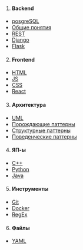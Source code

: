1. #### Backend
 + [posgreSQL](./Web/Backend/POSTREAQL.md) 
 + [Общие понятия](./Web/ABOUTWEB.md)
 + [REST](./Web/Backend/REST.md)
 + [Django](./Web/Backend/DJANGO.md)
 + [Flask](./Web/Backend/FLASK.md)
2. #### Frontend 
 + [HTML](./Web/Frontend/HTML.md) 
 + [JS](./Web/Frontend/JS.md)
 + [CSS](./Web/Frontend/CSS.md)
 + [React](./Web/Frontend/REACT.md)
3. #### Архитектура
 + [UML](./Architecture/UML.md)
 + [Порождающие паттерны](./Architecture/Creational.md)
 + [Структурные паттерны](./Architecture/Structura.md)
 + [Поведенческие паттерны](./Architecture/Behavioral.md)

4. #### ЯП-ы
 + [C++](./Languages/C++.md)
 + [Python](./Languages/PYTHON.md)
 + [Java](./Languages/JAVA.md)
5. #### Инструменты
 + [Git](./Tools/GIT.md)
 + [Docker](./Tools/DOCKER.md)
 + [RegEx](./Tools/REGEX.md)
6. #### Файлы
 + [YAML](./files/yaml.md)